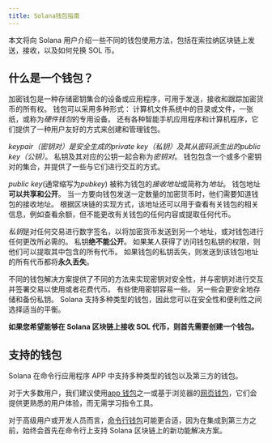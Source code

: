 ```yaml
---
title: Solana钱包指南
---
```


本文将向 Solana 用户介绍一些不同的钱包使用方法，包括在索拉纳区块链上发送，接收，以及如何兑换 SOL 币。

## 什么是一个钱包？

加密钱包是一种存储密钥集合的设备或应用程序，可用于发送，接收和跟踪加密货币的所有权。 钱包可以采用多种形式： 计算机文件系统中的目录或文件，一张纸，或称为*硬件钱包*的专用设备。 还有各种智能手机应用程序和计算机程序，它们提供了一种用户友好的方式来创建和管理钱包。

*keypair（密钥对）*是安全生成的*private key（私钥）*及其从密码派生出的*public key（公钥）*。 私钥及其对应的公钥一起合称为*密钥对*。 钱包包含一个或多个密钥对的集合，并提供了一些与它们进行交互的方式。

_public key_(通常缩写为*pubkey*) 被称为钱包的*接收地址*或简称为*地址*。 钱包地址**可以共享和公开**。 当一方要向钱包发送一定数量的加密货币时，他们需要知道钱包的接收地址。 根据区块链的实现方式，该地址还可以用于查看有关钱包的相关信息，例如查看余额，但不能更改有关钱包的任何内容或提取任何代币。

*私钥*是对任何交易进行数字签名，以将加密货币发送到另一个地址，或对钱包进行任何更改所必需的。 私钥**绝不能公开**。 如果某人获得了访问钱包私钥的权限，则他们可以提取其中包含的所有代币。 如果钱包的私钥丢失，则发送到该钱包地址的所有代币都将**永久丢失**。

不同的钱包解决方案提供了不同的方法来实现密钥对安全性，并与密钥对进行交互并签署交易以使用或者花费代币。 有些使用密钥容易一些。 另一些会更安全地存储和备份私钥。 Solana 支持多种类型的钱包，因此您可以在安全性和便利性之间选择适当的平衡。

**如果您希望能够在 Solana 区块链上接收 SOL 代币，则首先需要创建一个钱包。**

## 支持的钱包

Solana 在命令行应用程序 APP 中支持多种类型的钱包以及第三方的钱包。

对于大多数用户，我们建议使用[app 钱包](wallet-guide/apps.md)之一或基于浏览器的[网页钱包](wallet-guide/web-wallets.md)，它们会提供更熟悉的用户体验，而无需学习指令工具。

对于高级用户或开发人员而言，[命令行钱包](wallet-guide/cli.md)可能更合适，因为在集成到第三方之前，始终会首先在命令行上支持 Solana 区块链上的新功能解决方案。
